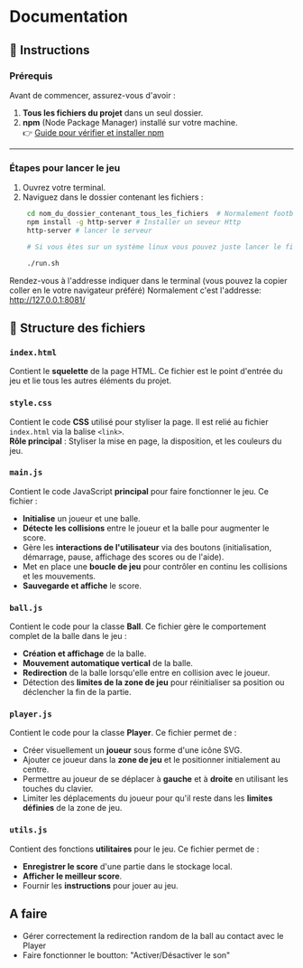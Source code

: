 #  Documentation 


## 🚀 Instructions

### Prérequis
Avant de commencer, assurez-vous d'avoir :
1. **Tous les fichiers du projet** dans un seul dossier.
2. **npm** (Node Package Manager) installé sur votre machine.   
   👉 [Guide pour vérifier et installer npm](https://www.google.com/search?q=how+to+check+if+npm+is+insalled+and+install+npm)

---

### Étapes pour lancer le jeu
1. Ouvrez votre terminal.
2. Naviguez dans le dossier contenant les fichiers :
   ```bash
    cd nom_du_dossier_contenant_tous_les_fichiers  # Normalement football-trophy sinon le nom du dossier dans lequel les fichiers sont;
    npm install -g http-server # Installer un seveur Http
    http-server # lancer le serveur

    # Si vous êtes sur un système linux vous pouvez juste lancer le ficher run.sh

    ./run.sh
    ```

Rendez-vous à l'addresse indiquer dans le terminal (vous pouvez la copier coller en le votre navigateur préféré)
Normalement c'est l'addresse: http://127.0.0.1:8081/

## 📁 Structure des fichiers

### **`index.html`**  
Contient le **squelette** de la page HTML. Ce fichier est le point d'entrée du jeu et lie tous les autres éléments du projet.

### **`style.css`**  
Contient le code **CSS** utilisé pour styliser la page. Il est relié au fichier `index.html` via la balise `<link>`.  
**Rôle principal** : Styliser la mise en page, la disposition, et les couleurs du jeu.

### **`main.js`**  
Contient le code JavaScript **principal** pour faire fonctionner le jeu. Ce fichier :
- **Initialise** un joueur et une balle.
- **Détecte les collisions** entre le joueur et la balle pour augmenter le score.
- Gère les **interactions de l'utilisateur** via des boutons (initialisation, démarrage, pause, affichage des scores ou de l'aide).
- Met en place une **boucle de jeu** pour contrôler en continu les collisions et les mouvements.
- **Sauvegarde et affiche** le score.

### **`ball.js`**  
Contient le code pour la classe **Ball**. Ce fichier gère le comportement complet de la balle dans le jeu :
- **Création et affichage** de la balle.
- **Mouvement automatique vertical** de la balle.
- **Redirection** de la balle lorsqu'elle entre en collision avec le joueur.
- Détection des **limites de la zone de jeu** pour réinitialiser sa position ou déclencher la fin de la partie.

### **`player.js`**  
Contient le code pour la classe **Player**. Ce fichier permet de :
- Créer visuellement un **joueur** sous forme d'une icône SVG.
- Ajouter ce joueur dans la **zone de jeu** et le positionner initialement au centre.
- Permettre au joueur de se déplacer à **gauche** et à **droite** en utilisant les touches du clavier.
- Limiter les déplacements du joueur pour qu'il reste dans les **limites définies** de la zone de jeu.

### **`utils.js`**  
Contient des fonctions **utilitaires** pour le jeu. Ce fichier permet de :
- **Enregistrer le score** d'une partie dans le stockage local.
- **Afficher le meilleur score**.
- Fournir les **instructions** pour jouer au jeu.


## A faire

- Gérer correctement la redirection random de la ball au contact avec le Player
- Faire fonctionner le boutton: "Activer/Désactiver le son"

